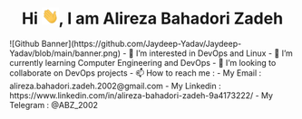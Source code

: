 <h1 align="center">Hi <img src="https://raw.githubusercontent.com/ABSphreak/ABSphreak/master/gifs/Hi.gif" width="30px">, I am Alireza Bahadori Zadeh </h1>
![Github Banner](https://github.com/Jaydeep-Yadav/Jaydeep-Yadav/blob/main/banner.png)
- 👀 I’m interested in DevOps and Linux
- 🌱 I’m currently learning Computer Engineering and DevOps
- 💞️ I’m looking to collaborate on DevOps projects
- 📫 How to reach me :
- My Email : alireza.bahadori.zadeh.2002@gmail.com
- My Linkedin : https://www.linkedin.com/in/alireza-bahadori-zadeh-9a4173222/
- My Telegram : @ABZ_2002

<!---
AlirezaBahadoriZadeh2002/AlirezaBahadoriZadeh2002 is a ✨ special ✨ repository because its `README.md` (this file) appears on your GitHub profile.
You can click the Preview link to take a look at your changes.
--->
